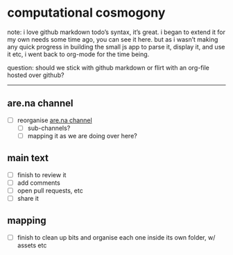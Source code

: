 # computational cosmogony

note: i love github markdown todo’s syntax, it’s great. i began to extend it for my own needs some time ago, you can see it here. but as i wasn’t making any quick progress in building the small js app to parse it, display it, and use it etc, i went back to org-mode for the time being.

question: should we stick with github markdown or flirt with an org-file hosted over github?

---

## are.na channel

- [ ] reorganise [are.na channel](https://www.are.na/andre-fincato/computational-cosmogony)
	- [ ] sub-channels?
	- [ ] mapping it as we are doing over here?

## main text

- [ ] finish to review it
- [ ] add comments
- [ ] open pull requests, etc
- [ ] share it

## mapping

- [ ] finish to clean up bits and organise each one inside its own folder, w/ assets etc

